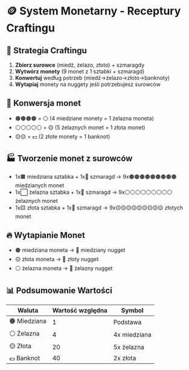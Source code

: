 # 🪙 System Monetarny - Receptury Craftingu

## 🎯 Strategia Craftingu

1. **Zbierz surowce** (miedź, żelazo, złoto) + szmaragdy
2. **Wytwórz monety** (9 monet z 1 sztabki + szmaragd)
3. **Konwertuj** według potrzeb (miedź→żelazo→złoto→banknoty)
4. **Wytapiaj** monety na nuggety jeśli potrzebujesz surowców

## 🔄 Konwersja monet

- 🟤🟤🟤🟤 = ⚪ (4 miedziane monety = 1 żelazna moneta)
- ⚪⚪⚪⚪⚪ = 🟡 (5 żelaznych monet = 1 złota monet)
- 🟡🟡 = 💵 (2 złote monety = 1 banknot)

## 🏭 Tworzenie monet z surowców

- 1x🟫 miedziana sztabka + 1x💎 szmaragd → 9x🟤🟤🟤🟤🟤🟤🟤🟤🟤 miedzianych monet
- 1x⬜ żelazna sztabka + 1x💎 szmaragd → 9x⚪⚪⚪⚪⚪⚪⚪⚪⚪ żelaznych monet
- 1x🟨 złota sztabka + 1x💎 szmaragd → 9x🟡🟡🟡🟡🟡🟡🟡🟡🟡 złotych monet

## 🔥 Wytapianie Monet

- 🟤 miedziana moneta → 🔸 miedziany nugget
- 🟡 złota moneta → 🔸 złoty nugget
- ⚪ żelazna moneta → 🔸 żelazny nugget

## 📊 Podsumowanie Wartości

| Waluta       | Wartość względna | Symbol       |
|--------------|------------------|--------------|
| 🟤 Miedziana | 1                | Podstawa     |
| ⚪ Żelazna    | 4                | 4x miedziana |
| 🟡 Złota     | 20               | 5x żelazna   |
| 💵 Banknot   | 40               | 2x złota     |
